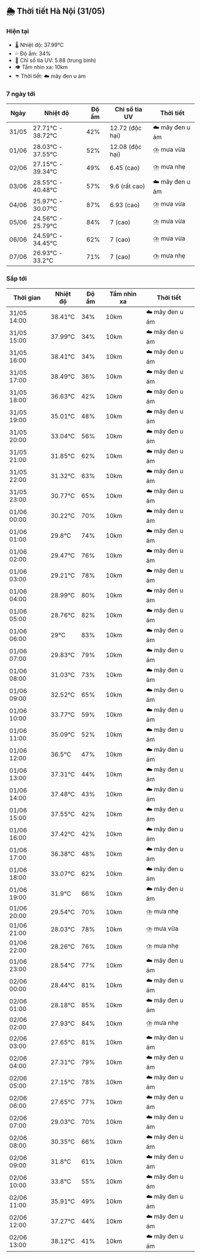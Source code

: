 ## 🌦️ Thời tiết Hà Nội (31/05)

### Hiện tại

- 🌡️ Nhiệt độ: 37.99℃
- 💦 Độ ẩm: 34%
- 🌟 Chỉ số tia UV: 5.88 (trung bình)
- 👁️ Tầm nhìn xa: 10km
- ☂️ Thời tiết: ☁️ mây đen u ám

### 7 ngày tới

| Ngày | Nhiệt độ | Độ ẩm | Chỉ số tia UV | Thời tiết |
| --- | --- | --- | --- | --- |
| 31/05 | 27.71℃ - 38.72℃ | 42% | 12.72 (độc hại) | ☁️ mây đen u ám |
| 01/06 | 28.03℃ - 37.55℃ | 52% | 12.08 (độc hại) | ⛈️ mưa vừa |
| 02/06 | 27.15℃ - 39.34℃ | 49% | 6.45 (cao) | ⛈️ mưa nhẹ |
| 03/06 | 28.55℃ - 40.48℃ | 57% | 9.6 (rất cao) | ☁️ mây đen u ám |
| 04/06 | 25.97℃ - 30.07℃ | 87% | 6.93 (cao) | ⛈️ mưa vừa |
| 05/06 | 24.56℃ - 25.79℃ | 84% | 7 (cao) | ⛈️ mưa vừa |
| 06/06 | 24.59℃ - 34.45℃ | 62% | 7 (cao) | ⛈️ mưa vừa |
| 07/06 | 26.93℃ - 33.2℃ | 71% | 7 (cao) | ⛈️ mưa nhẹ |

### Sắp tới

| Thời gian | Nhiệt độ | Độ ẩm | Tầm nhìn xa | Thời tiết |
| --- | --- | --- | --- | --- |
| 31/05 14:00 | 38.41℃ | 34% | 10km | ☁️ mây đen u ám |
| 31/05 15:00 | 37.99℃ | 34% | 10km | ☁️ mây đen u ám |
| 31/05 16:00 | 38.41℃ | 34% | 10km | ☁️ mây đen u ám |
| 31/05 17:00 | 38.49℃ | 36% | 10km | ☁️ mây đen u ám |
| 31/05 18:00 | 36.63℃ | 42% | 10km | ☁️ mây đen u ám |
| 31/05 19:00 | 35.01℃ | 48% | 10km | ☁️ mây đen u ám |
| 31/05 20:00 | 33.04℃ | 56% | 10km | ☁️ mây đen u ám |
| 31/05 21:00 | 31.85℃ | 62% | 10km | ☁️ mây đen u ám |
| 31/05 22:00 | 31.32℃ | 63% | 10km | ☁️ mây đen u ám |
| 31/05 23:00 | 30.77℃ | 65% | 10km | ☁️ mây đen u ám |
| 01/06 00:00 | 30.22℃ | 70% | 10km | ☁️ mây đen u ám |
| 01/06 01:00 | 29.8℃ | 74% | 10km | ☁️ mây đen u ám |
| 01/06 02:00 | 29.47℃ | 76% | 10km | ☁️ mây đen u ám |
| 01/06 03:00 | 29.21℃ | 78% | 10km | ☁️ mây đen u ám |
| 01/06 04:00 | 28.99℃ | 80% | 10km | ☁️ mây đen u ám |
| 01/06 05:00 | 28.76℃ | 82% | 10km | ☁️ mây đen u ám |
| 01/06 06:00 | 29℃ | 83% | 10km | ☁️ mây đen u ám |
| 01/06 07:00 | 29.83℃ | 79% | 10km | ☁️ mây đen u ám |
| 01/06 08:00 | 31.03℃ | 73% | 10km | ☁️ mây đen u ám |
| 01/06 09:00 | 32.52℃ | 65% | 10km | ☁️ mây đen u ám |
| 01/06 10:00 | 33.77℃ | 59% | 10km | ☁️ mây đen u ám |
| 01/06 11:00 | 35.09℃ | 52% | 10km | ☁️ mây đen u ám |
| 01/06 12:00 | 36.5℃ | 47% | 10km | ☁️ mây đen u ám |
| 01/06 13:00 | 37.31℃ | 44% | 10km | ☁️ mây đen u ám |
| 01/06 14:00 | 37.48℃ | 43% | 10km | ☁️ mây đen u ám |
| 01/06 15:00 | 37.55℃ | 42% | 10km | ☁️ mây đen u ám |
| 01/06 16:00 | 37.42℃ | 42% | 10km | ☁️ mây đen u ám |
| 01/06 17:00 | 36.38℃ | 48% | 10km | ☁️ mây đen u ám |
| 01/06 18:00 | 33.07℃ | 62% | 10km | ☁️ mây đen u ám |
| 01/06 19:00 | 31.9℃ | 66% | 10km | ☁️ mây đen u ám |
| 01/06 20:00 | 29.54℃ | 70% | 10km | ⛈️ mưa nhẹ |
| 01/06 21:00 | 28.03℃ | 78% | 10km | ⛈️ mưa vừa |
| 01/06 22:00 | 28.26℃ | 76% | 10km | ⛈️ mưa nhẹ |
| 01/06 23:00 | 28.54℃ | 77% | 10km | ☁️ mây đen u ám |
| 02/06 00:00 | 28.44℃ | 81% | 10km | ☁️ mây đen u ám |
| 02/06 01:00 | 28.18℃ | 85% | 10km | ☁️ mây đen u ám |
| 02/06 02:00 | 27.93℃ | 84% | 10km | ⛈️ mưa nhẹ |
| 02/06 03:00 | 27.65℃ | 81% | 10km | ☁️ mây đen u ám |
| 02/06 04:00 | 27.31℃ | 79% | 10km | ☁️ mây đen u ám |
| 02/06 05:00 | 27.15℃ | 78% | 10km | ☁️ mây đen u ám |
| 02/06 06:00 | 27.65℃ | 77% | 10km | ☁️ mây đen u ám |
| 02/06 07:00 | 29.03℃ | 70% | 10km | ☁️ mây đen u ám |
| 02/06 08:00 | 30.35℃ | 66% | 10km | ☁️ mây đen u ám |
| 02/06 09:00 | 31.8℃ | 61% | 10km | ☁️ mây đen u ám |
| 02/06 10:00 | 33.8℃ | 55% | 10km | ☁️ mây đen u ám |
| 02/06 11:00 | 35.91℃ | 49% | 10km | ☁️ mây đen u ám |
| 02/06 12:00 | 37.27℃ | 44% | 10km | ☁️ mây đen u ám |
| 02/06 13:00 | 38.12℃ | 41% | 10km | ☁️ mây đen u ám |

